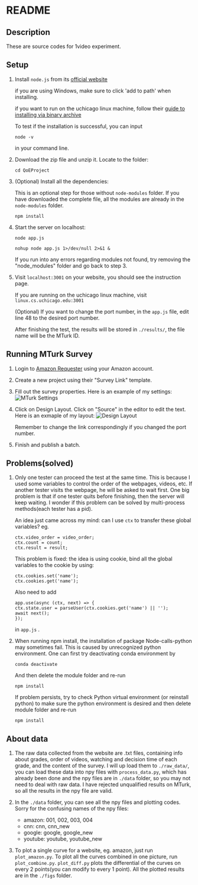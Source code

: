 
# README

## Description

These are source codes for 1video experiment.

## Setup

1. Install `node.js` from its [official website](https://nodejs.org/en/download/)

   if you are using Windows, make sure to click 'add to path' when installing.

   if you want to run on the uchicago linux machine, follow their [guide to installing via binary archive](https://github.com/nodejs/help/wiki/Installation)

   To test if the installation is successful, you can input 

   ```shell
   node -v
   ```

   in your command line.

2. Download the zip file and unzip  it. Locate to the folder:

   ```shell
   cd QoEProject
   ```

3. (Optional) Install all the dependencies:

   This is an optional step for those without `node-modules` folder. If you have downloaded the complete file, all the modules are already in the `node-modules` folder.

   ```shell
   npm install
   ```

4. Start the server on localhost:

   ```shell
   node app.js
   ```

   ```shell
   nohup node app.js 1>/dev/null 2>&1 &
   ```

   If you run into any errors regarding modules not found, try removing the "node_modules" folder and go back to step 3.

5. Visit `localhost:3001` on your website, you should see the instruction page.

   If you are running on the uchicago linux machine, visit `linux.cs.uchicago.edu:3001`

   (Optional) If you want to change the port number, in the `app.js` file, edit line 48 to the desired port number.

   After finishing the test, the results will be stored in `./results/`, the file name will be the MTurk ID.

## Running MTurk Survey

1. Login to [Amazon Requester](https://requester.mturk.com/begin_signin) using your Amazon account.

2. Create a new project using their "Survey Link" template.

3. Fill out the survey properties. Here is an example of my settings:
   ![MTurk Settings](https://github.com/sheric98/QoEProject/blob/master/static/MTurk_Settings.png)

4. Click on Design Layout. Click on "Source" in the editor to edit the text.
   Here is an exmaple of my layout:
   ![Design Layout](https://github.com/sheric98/QoEProject/blob/master/static/Design_Layout.png)

   Remember to change the link correspondingly if you changed the port number.

5. Finish and publish a batch.

## Problems(solved)

1. Only one tester can proceed the test at the same time. This is because I used some variables to control the order of the webpages, videos, etc.
   If another tester visits the webpage, he will be asked to wait first. One big problem is that if one tester quits before finishing, then the server will keep waiting.
   I wonder if this problem can be solved by multi-process methods(each tester has a pid).

    An idea just came across my mind: can I use `ctx` to transfer these global variables? eg.
    ```
    ctx.video_order = video_order;
    ctx.count = count;
    ctx.result = result;
    ```
    This problem is fixed: the idea is using cookie, bind all the global variables to the cookie by using:
    ```
    ctx.cookies.set('name');
    ctx.cookies.get('name');
    ```
    Also need to add
    ```
    app.use(async (ctx, next) => {
    ctx.state.user = parseUser(ctx.cookies.get('name') || '');
    await next();
    });
    ```
    in `app.js` . 

2. When running npm install, the installation of package Node-calls-python may sometimes fail. 
   This is caused by unrecognized python environment. One can first try deactivating conda environment by
   ```
   conda deactivate
   ```
   And then delete the module folder and re-run 
   ```
   npm install
   ```
   If problem persists, try to check Python virtual environment (or reinstall python) to make sure the python environment is desired and then delete module folder and re-run
   ```
   npm install
   ```
   

## About data

1. The raw data collected from the website are .txt files, containing info about grades, order of videos, watching and decision time of each grade, and the content of the survey. I will up load them to `./raw_data/`, you can load these data into npy files with `process_data.py`, which has already been done and the npy files are in `./data` folder, so you may not need to deal with raw data. I have rejected unqualified results on MTurk, so all the results in the npy file are valid.

2. In the `./data` folder, you can see all the npy files and plotting codes. Sorry for the confusing names of the npy files:
    - amazon: 001, 002, 003, 004
    - cnn: cnn, cnn_new
    - google: google, google_new
    - youtube: youtube, youtube_new
3. To plot a single curve for a website, eg. amazon, just run `plot_amazon.py`. To plot all the curves combined in one picture, run `plot_combine.py`. `plot_diff.py` plots the differential of the curves on every 2 points(you can modify to every 1 point). All the plotted results are in the `./figs` folder.
